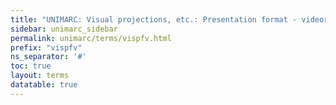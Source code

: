 ```yaml
---
title: "UNIMARC: Visual projections, etc.: Presentation format - videorecording"
sidebar: unimarc_sidebar
permalink: unimarc/terms/vispfv.html
prefix: "vispfv"
ns_separator: '#'
toc: true
layout: terms
datatable: true
---
```

